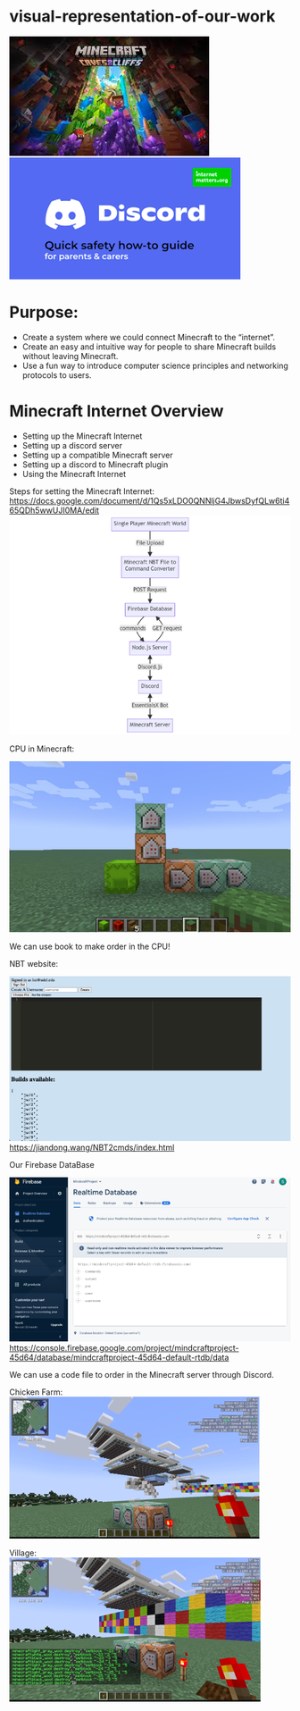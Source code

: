 # visual-representation-of-our-work
![Image goes here](https://github.com/Capstone-Class-Minecraft-Internet/visual-representation-of-our-work/blob/main/picture/Picture1.png)
![Image goes here](https://github.com/Capstone-Class-Minecraft-Internet/visual-representation-of-our-work/blob/main/picture/Picture2.png)

# Purpose: 
* Create a system where we could connect Minecraft to the “internet”.
* Create an easy and intuitive way for people to share Minecraft builds without leaving Minecraft. 
* Use a fun way to introduce computer science principles and networking protocols to users.

# Minecraft Internet Overview
* Setting up the Minecraft Internet
* Setting up a discord server
* Setting up a compatible Minecraft server
* Setting up a discord to Minecraft plugin
* Using the Minecraft Internet

Steps for setting the Minecraft Internet: https://docs.google.com/document/d/1Qs5xLDO0QNNljG4JbwsDyfQLw6ti465QDh5wwUJI0MA/edit 
![Image goes here](https://github.com/Capstone-Class-Minecraft-Internet/visual-representation-of-our-work/blob/main/picture/Picture3.png)

CPU in Minecraft:

![Image goes here](https://github.com/Capstone-Class-Minecraft-Internet/visual-representation-of-our-work/blob/main/picture/Picture4.png)

We can use book to make order in the CPU!


NBT website: 

![Image goes here](https://github.com/Capstone-Class-Minecraft-Internet/visual-representation-of-our-work/blob/main/picture/Picture5.png)
https://jiandong.wang/NBT2cmds/index.html

Our Firebase DataBase

![Image goes here](https://github.com/Capstone-Class-Minecraft-Internet/visual-representation-of-our-work/blob/main/picture/Picture6.png)
https://console.firebase.google.com/project/mindcraftproject-45d64/database/mindcraftproject-45d64-default-rtdb/data 

We can use a code file to order in the Minecraft server through Discord. 

Chicken Farm:                                                                   
![Image goes here](https://github.com/Capstone-Class-Minecraft-Internet/visual-representation-of-our-work/blob/main/picture/Picture7.png)

Village:   
![Image goes here](https://github.com/Capstone-Class-Minecraft-Internet/visual-representation-of-our-work/blob/main/picture/Picture8.png)




